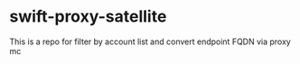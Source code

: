 # swift-proxy-satellite
This is a repo for filter by account list and convert endpoint FQDN via proxy mc
